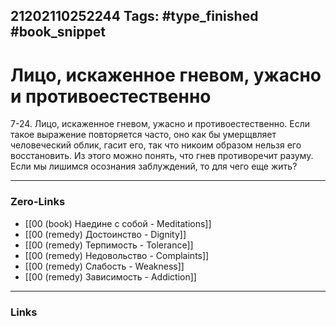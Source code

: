 21202110252244
Tags: #type_finished #book_snippet 
---
# Лицо, искаженное гневом,  ужасно и противоестественно

 7-24. Лицо, искаженное гневом, ужасно и противоестественно. Если такое выражение повторяется часто, оно как бы умерщвляет человеческий облик, гасит его, так что никоим образом нельзя его восстановить. Из этого можно понять, что гнев противоречит разуму. Если мы лишимся осознания заблуждений, то для чего еще жить? 

---
### Zero-Links
 - [[00 (book) Наедине с собой - Meditations]]
 - [[00 (remedy) Достоинство - Dignity]]
 - [[00 (remedy) Терпимость - Tolerance]]
 - [[00 (remedy) Недовольство - Complaints]]
 - [[00 (remedy) Слабость - Weakness]]
 - [[00 (remedy) Зависимость - Addiction]]
---
### Links
